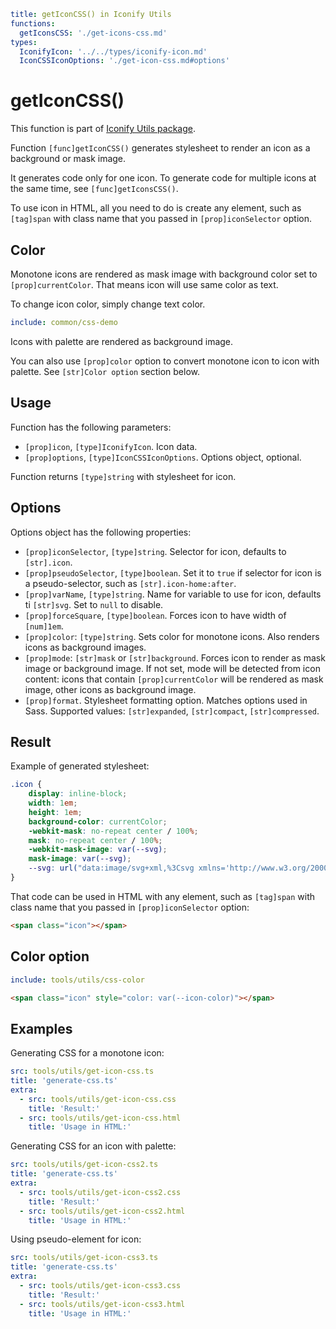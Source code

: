```yaml
title: getIconCSS() in Iconify Utils
functions:
  getIconsCSS: './get-icons-css.md'
types:
  IconifyIcon: '../../types/iconify-icon.md'
  IconCSSIconOptions: './get-icon-css.md#options'
```

# getIconCSS()

This function is part of [Iconify Utils package](./index.md).

Function `[func]getIconCSS()` generates stylesheet to render an icon as a background or mask image.

It generates code only for one icon. To generate code for multiple icons at the same time, see `[func]getIconsCSS()`.

To use icon in HTML, all you need to do is create any element, such as `[tag]span` with class name that you passed in `[prop]iconSelector` option.

## Color

Monotone icons are rendered as mask image with background color set to `[prop]currentColor`. That means icon will use same color as text.

To change icon color, simply change text color.

```yaml
include: common/css-demo
```

Icons with palette are rendered as background image.

You can also use `[prop]color` option to convert monotone icon to icon with palette. See `[str]Color option` section below.

## Usage

Function has the following parameters:

- `[prop]icon`, `[type]IconifyIcon`. Icon data.
- `[prop]options`, `[type]IconCSSIconOptions`. Options object, optional.

Function returns `[type]string` with stylesheet for icon.

## Options

Options object has the following properties:

- `[prop]iconSelector`, `[type]string`. Selector for icon, defaults to `[str].icon`.
- `[prop]pseudoSelector`, `[type]boolean`. Set it to `true` if selector for icon is a pseudo-selector, such as `[str].icon-home:after`.
- `[prop]varName`, `[type]string`. Name for variable to use for icon, defaults ti `[str]svg`. Set to `null` to disable.
- `[prop]forceSquare`, `[type]boolean`. Forces icon to have width of `[num]1em`.
- `[prop]color`: `[type]string`. Sets color for monotone icons. Also renders icons as background images.
- `[prop]mode`: `[str]mask` or `[str]background`. Forces icon to render as mask image or background image. If not set, mode will be detected from icon content: icons that contain `[prop]currentColor` will be rendered as mask image, other icons as background image.
- `[prop]format`. Stylesheet formatting option. Matches options used in Sass. Supported values: `[str]expanded`, `[str]compact`, `[str]compressed`.

## Result

Example of generated stylesheet:

```css
.icon {
	display: inline-block;
	width: 1em;
	height: 1em;
	background-color: currentColor;
	-webkit-mask: no-repeat center / 100%;
	mask: no-repeat center / 100%;
	-webkit-mask-image: var(--svg);
	mask-image: var(--svg);
	--svg: url("data:image/svg+xml,%3Csvg xmlns='http://www.w3.org/2000/svg' viewBox='0 0 24 24' width='24' height='24'%3E%3Cpath fill='black' d='M10 20v-6h4v6h5v-8h3L12 3L2 12h3v8h5Z'/%3E%3C/svg%3E");
}
```

That code can be used in HTML with any element, such as `[tag]span` with class name that you passed in `[prop]iconSelector` option:

```html
<span class="icon"></span>
```

## Color option

```yaml
include: tools/utils/css-color
```

```html
<span class="icon" style="color: var(--icon-color)"></span>
```

## Examples

Generating CSS for a monotone icon:

```yaml
src: tools/utils/get-icon-css.ts
title: 'generate-css.ts'
extra:
  - src: tools/utils/get-icon-css.css
    title: 'Result:'
  - src: tools/utils/get-icon-css.html
    title: 'Usage in HTML:'
```

Generating CSS for an icon with palette:

```yaml
src: tools/utils/get-icon-css2.ts
title: 'generate-css.ts'
extra:
  - src: tools/utils/get-icon-css2.css
    title: 'Result:'
  - src: tools/utils/get-icon-css2.html
    title: 'Usage in HTML:'
```

Using pseudo-element for icon:

```yaml
src: tools/utils/get-icon-css3.ts
title: 'generate-css.ts'
extra:
  - src: tools/utils/get-icon-css3.css
    title: 'Result:'
  - src: tools/utils/get-icon-css3.html
    title: 'Usage in HTML:'
```
